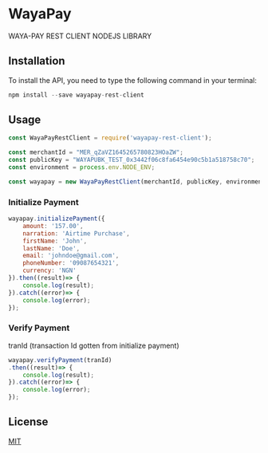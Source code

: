# WayaPay

WAYA-PAY REST CLIENT NODEJS LIBRARY

## Installation

To install the API, you need to type the following command in your terminal:

```javascript
npm install --save wayapay-rest-client
```

## Usage

```javascript
const WayaPayRestClient = require('wayapay-rest-client');

const merchantId = "MER_qZaVZ1645265780823HOaZW";
const publicKey = "WAYAPUBK_TEST_0x3442f06c8fa6454e90c5b1a518758c70";
const environment = process.env.NODE_ENV;

const wayapay = new WayaPayRestClient(merchantId, publicKey, environment);

```

### Initialize Payment
```javascript
wayapay.initializePayment({
    amount: '157.00',
    narration: 'Airtime Purchase',
    firstName: 'John',
    lastName: 'Doe',
    email: 'johndoe@gmail.com',
    phoneNumber: '09087654321',
    currency: 'NGN'
}).then((result)=> {
	console.log(result);
}).catch((error)=> {
	console.log(error);
});
```

### Verify Payment
tranId (transaction Id gotten from initialize payment)
```javascript
wayapay.verifyPayment(tranId)
.then((result)=> {
	console.log(result);
}).catch((error)=> {
	console.log(error);
});
```

## License
[MIT](https://github.com/WAYA-MULTI-LINK/WAYA-PAY-CHAT-2.0-NODEJS-LIBRARY/blob/main/LICENSE)
